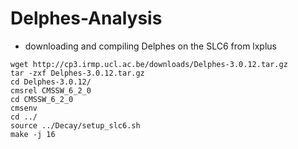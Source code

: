 Delphes-Analysis
================

 * downloading and compiling Delphes on the SLC6 from lxplus
```
wget http://cp3.irmp.ucl.ac.be/downloads/Delphes-3.0.12.tar.gz
tar -zxf Delphes-3.0.12.tar.gz
cd Delphes-3.0.12/
cmsrel CMSSW_6_2_0
cd CMSSW_6_2_0
cmsenv
cd ../
source ../Decay/setup_slc6.sh
make -j 16
```
